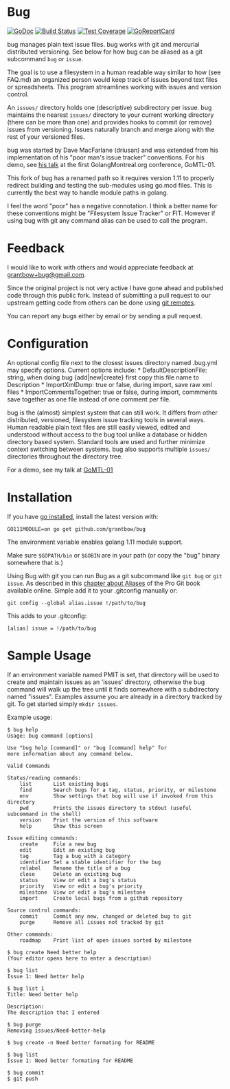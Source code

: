 # Bug

[![GoDoc](https://godoc.org/github.com/grantbow/bug?status.svg)](https://godoc.org/github.com/grantbow/bug) [![Build Status](https://travis-ci.org/grantbow/bug.svg?branch=master)](https://travis-ci.org/grantbow/bug) [![Test Coverage](https://codecov.io/gh/grantbow/bug/branch/master/graphs/badge.svg)](https://codecov.io/gh/grantbow/bug) [![GoReportCard](https://goreportcard.com/badge/github.com/grantbow/bug)](https://goreportcard.com/report/github.com/grantbow/bug)

bug manages plain text issue files.
bug works with git and mercurial distributed versioning.
See below for how bug can be aliased as a git subcommand `bug` or `issue`.

The goal is to use a filesystem in a human readable way similar to how (see
FAQ.md) an organized person would keep track of issues beyond text files or
spreadsheets. This program streamlines working with issues and version control.

An `issues/` directory holds one (descriptive) subdirectory per issue. bug
maintains the nearest `issues/` directory to your current working directory
(there can be more than one) and provides hooks to commit (or remove) issues
from versioning. Issues naturally branch and merge along with the rest of your
versioned files.

bug was started by Dave MacFarlane (driusan) and was extended from his
implementation of his "poor man's issue tracker" conventions. For his demo, see
[his talk](https://www.youtube.com/watch?v=ysgMlGHtDMo) at the first
GolangMontreal.org conference, GoMTL-01.

This fork of bug has a renamed path so it requires version 1.11 to properly
redirect building and testing the sub-modules using go.mod files. This is
currently the best way to handle module paths in golang.

I feel the word "poor" has a negative connotation. I think a better name for
these conventions might be "Filesystem Issue Tracker" or FIT. However if using
bug with git any command alias can be used to call the program.

# Feedback
I would like to work with others and would appreciate feedback at
grantbow+bug@gmail.com.

Since the original project is not very active I have gone ahead and published
code through this public fork. Instead of submitting a pull request to our
upstream getting code from others can be done using [git
remotes](https://stackoverflow.com/questions/36628859/git-how-to-merge-a-pull-request-into-a-fork).

You can report any bugs either by email or by sending a pull request.

# Configuration
An optional config file next to the closest issues directory named .bug.yml
may specify options. Current options include:
    * DefaultDescriptionFile: string,
          when doing bug {add|new|create}
          first copy this file name to Description
    * ImportXmlDump: true or false, 
          during import, save raw xml files
    * ImportCommentsTogether: true or false,
          during import, commments save together as one file
          instead of one comment per file.

bug is the (almost) simplest system that can still work. It differs from other
distributed, versioned, filesystem issue tracking tools in several ways.  Human
readable plain text files are still easily viewed, edited and understood
without access to the bug tool unlike a database or hidden directory based
system.  Standard tools are used and further minimize context switching between
systems.  bug also supports multiple `issues/` directories throughout the
directory tree.

For a demo, see my talk at [GoMTL-01](https://www.youtube.com/watch?v=ysgMlGHtDMo)

# Installation
If you have [go installed](https://golang.org/doc/install), install the latest version with:

`GO111MODULE=on go get github.com/grantbow/bug`

The environment variable enables golang 1.11 module support.

Make sure `$GOPATH/bin` or `$GOBIN` are in your path (or copy
the "bug" binary somewhere that is.)

Using Bug with git you can run Bug as a git subcommand like `git bug` or `git
issue`. As described in this [chapter about
Aliases](https://git-scm.com/book/en/v2/Git-Basics-Git-Aliases) of the Pro Git
book available online. Simple add it to your .gitconfig manually or:

`git config --global alias.issue !/path/to/bug`

This adds to your .gitconfig:

`[alias]
    issue = !/path/to/bug`

# Sample Usage
If an environment variable named PMIT is set, that directory will be
used to create and maintain issues as an 'issues' directory, otherwise the bug command will
walk up the tree until it finds somewhere with a subdirectory named
"issues".  Examples assume you are already in a directory tracked by
git. To get started simply `mkdir issues`.

Example usage:

```
$ bug help
Usage: bug command [options]

Use "bug help [command]" or "bug [command] help" for
more information about any command below.

Valid Commands

Status/reading commands:
	list       List existing bugs
	find       Search bugs for a tag, status, priority, or milestone
	env        Show settings that bug will use if invoked from this directory
	pwd        Prints the issues directory to stdout (useful subcommand in the shell)
	version    Print the version of this software
	help       Show this screen

Issue editing commands:
	create     File a new bug
	edit       Edit an existing bug
	tag        Tag a bug with a category
	identifier Set a stable identifier for the bug
	relabel    Rename the title of a bug
	close      Delete an existing bug
	status     View or edit a bug's status
	priority   View or edit a bug's priority
	milestone  View or edit a bug's milestone
	import     Create local bugs from a github repository

Source control commands:
	commit     Commit any new, changed or deleted bug to git
	purge      Remove all issues not tracked by git

Other commands:
	roadmap    Print list of open issues sorted by milestone

$ bug create Need better help
(Your editor opens here to enter a description)

$ bug list
Issue 1: Need better help

$ bug list 1
Title: Need better help

Description:
The description that I entered

$ bug purge
Removing issues/Need-better-help

$ bug create -n Need better formating for README

$ bug list
Issue 1: Need better formating for README

$ bug commit
$ git push
```
